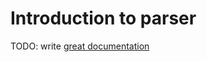 # Introduction to parser

TODO: write [great documentation](http://jacobian.org/writing/what-to-write/)
